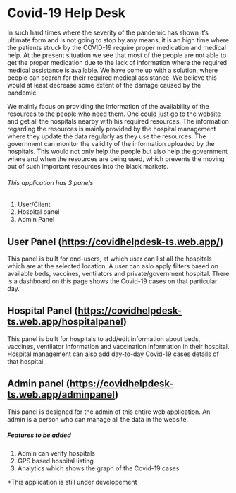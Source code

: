 # Covid-19 Help Desk
In such hard times where the severity of the pandemic has shown it’s ultimate form and is not going to stop by any means, it is an high time where the patients struck by the COVID-19 require proper medication and medical help.
At the present situation we see that most of the people are not able to get the proper medication due to the lack of information where the required medical assistance is available.
We have come up with a solution, where people can search for their required medical assistance. We believe this would at least decrease some extent of the damage caused by the pandemic.

 We mainly focus on providing the information of the availability of the resources to the people who need them. One could just go to the website and get all the hospitals nearby with his required resources.
The information regarding the resources is mainly provided by the hospital management where they update the data regularly as they use the resources.
The government can monitor the validity of the information uploaded by the hospitals.
This would not only help the people but also help the government where and when the resources are being used, which prevents the moving out of such important resources into the black markets.

###### This application has 3 panels
1. User/Client
2. Hospital panel
3. Admin Panel

## User Panel (https://covidhelpdesk-ts.web.app/)
This panel is built for end-users, at which user can list all the hospitals which are at the selected location. A user can aslo apply filters based on available beds, vaccines, ventilators and private/government hospital.
There is a dashboard on this page shows the Covid-19 cases on that particular day.

## Hospital Panel (https://covidhelpdesk-ts.web.app/hospitalpanel)
This panel is built for hospitals to add/edit information about beds, vaccines, ventilator information and vaccination information in their hospital. Hospital management can also add day-to-day Covid-19 cases details of that hospital.

## Admin panel (https://covidhelpdesk-ts.web.app/adminpanel) 
This panel is designed for the admin of this entire web application. An admin is a person who can manage all the data in the website. 

##### Features to be added
1. Admin can verify hospitals
2. GPS based hospital listing
3. Analytics which shows the graph of the Covid-19 cases

 *This application is still under developement 

